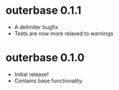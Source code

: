 # outerbase 0.1.1

* A delimiter bugfix
* Tests are now more relaxed to warnings


# outerbase 0.1.0

* Initial release!
* Contains base functionality.
